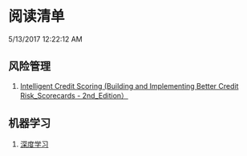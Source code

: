 # 阅读清单
5/13/2017 12:22:12 AM 



## 风险管理

1. [Intelligent Credit Scoring (Building and Implementing Better Credit Risk_Scorecards - 2nd_Edition）](books/Intelligent_Credit_Scoring_Building_and_Implementing_Better_Credit_Risk_Scorecards_（2nd_Edition）.pdf)


## 机器学习
1. [深度学习](books/深度学习.pdf)


